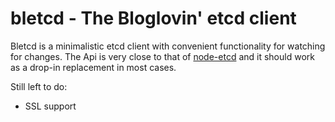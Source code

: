 # bletcd - The Bloglovin' etcd client

Bletcd is a minimalistic etcd client with convenient functionality for watching for changes. The Api is very close to that of [node-etcd](https://github.com/stianeikeland/node-etcd) and it should work as a drop-in replacement in most cases.

Still left to do:

  * SSL support
